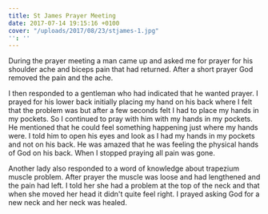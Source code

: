 ```yaml
---
title: St James Prayer Meeting
date: 2017-07-14 19:15:16 +0100
cover: "/uploads/2017/08/23/stjames-1.jpg"
'': ''
---
```



During the prayer meeting a man came up and asked me for prayer for his shoulder ache and biceps pain that had returned. After a short prayer God removed the pain and the ache.

I then responded to a gentleman who had indicated that he wanted prayer. I prayed for his lower back initially placing my hand on his back where I felt that the problem was but after a few seconds felt I had to place my hands in my pockets. So I continued to pray with him with my hands in my pockets. He mentioned that he could feel something happening just where my hands were. I told him to open his eyes and look as I had my hands in my pockets and not on his back. He was amazed that he was feeling the physical hands of God on his back. When I stopped praying all pain was gone.

Another lady also responded to a word of knowledge about trapezium muscle problem. After prayer the muscle was loose and had lengthened and the pain had left. I told her she had a problem at the top of the neck and that when she moved her head it didn't quite feel right. I prayed asking God for a new neck and her neck was healed.